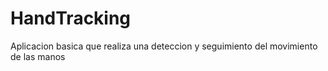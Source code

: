 # HandTracking
Aplicacion basica que realiza una deteccion y seguimiento del movimiento de las manos
